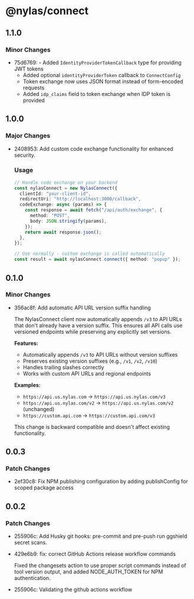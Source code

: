 # @nylas/connect

## 1.1.0

### Minor Changes

- 75d6769: - Added `IdentityProviderTokenCallback` type for providing JWT tokens
  - Added optional `identityProviderToken` callback to `ConnectConfig`
  - Token exchange now uses JSON format instead of form-encoded requests
  - Added `idp_claims` field to token exchange when IDP token is provided

## 1.0.0

### Major Changes

- 2408953: Add custom code exchange functionality for enhanced security.

  ### Usage

  ```typescript
  // Handle code exchange on your backend
  const nylasConnect = new NylasConnect({
    clientId: "your-client-id",
    redirectUri: "http://localhost:3000/callback",
    codeExchange: async (params) => {
      const response = await fetch("/api/auth/exchange", {
        method: "POST",
        body: JSON.stringify(params),
      });
      return await response.json();
    },
  });

  // Use normally - custom exchange is called automatically
  const result = await nylasConnect.connect({ method: "popup" });
  ```

## 0.1.0

### Minor Changes

- 356ac8f: Add automatic API URL version suffix handling

  The NylasConnect client now automatically appends `/v3` to API URLs that don't already have a version suffix. This ensures all API calls use versioned endpoints while preserving any explicitly set versions.

  **Features:**
  - Automatically appends `/v3` to API URLs without version suffixes
  - Preserves existing version suffixes (e.g., `/v1`, `/v2`, `/v10`)
  - Handles trailing slashes correctly
  - Works with custom API URLs and regional endpoints

  **Examples:**
  - `https://api.us.nylas.com` → `https://api.us.nylas.com/v3`
  - `https://api.us.nylas.com/v2` → `https://api.us.nylas.com/v2` (unchanged)
  - `https://custom.api.com` → `https://custom.api.com/v3`

  This change is backward compatible and doesn't affect existing functionality.

## 0.0.3

### Patch Changes

- 2ef30c8: Fix NPM publishing configuration by adding publishConfig for scoped package access

## 0.0.2

### Patch Changes

- 255906c: Add Husky git hooks: pre-commit and pre-push run ggshield secret scans.
- 429e6b9: fix: correct GitHub Actions release workflow commands

  Fixed the changesets action to use proper script commands instead of tool version output, and added NODE_AUTH_TOKEN for NPM authentication.

- 255906c: Validating the github actions workflow
